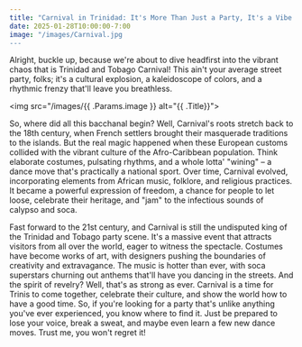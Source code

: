 ```yaml
---
title: "Carnival in Trinidad: It's More Than Just a Party, It's a Vibe! Get Ready to Buss a wine!"
date: 2025-01-28T10:00:00-7:00
image: "/images/Carnival.jpg
---
```



Alright, buckle up, because we're about to dive headfirst into the vibrant chaos that is Trinidad and Tobago Carnival! This ain't your average street party, folks; it's a cultural explosion, a kaleidoscope of colors, and a rhythmic frenzy that'll leave you breathless.

<img src="/images/{{ .Params.image }} alt="{{ .Title}}">

So, where did all this bacchanal begin? Well, Carnival's roots stretch back to the 18th century, when French settlers brought their masquerade traditions to the islands. But the real magic happened when these European customs collided with the vibrant culture of the Afro-Caribbean population. Think elaborate costumes, pulsating rhythms, and a whole lotta' "wining" – a dance move that's practically a national sport. Over time, Carnival evolved, incorporating elements from African music, folklore, and religious practices. It became a powerful expression of freedom, a chance for people to let loose, celebrate their heritage, and "jam" to the infectious sounds of calypso and soca.

Fast forward to the 21st century, and Carnival is still the undisputed king of the Trinidad and Tobago party scene. It's a massive event that attracts visitors from all over the world, eager to witness the spectacle. Costumes have become works of art, with designers pushing the boundaries of creativity and extravagance. The music is hotter than ever, with soca superstars churning out anthems that'll have you dancing in the streets. And the spirit of revelry? Well, that's as strong as ever. Carnival is a time for Trinis to come together, celebrate their culture, and show the world how to have a good time. So, if you're looking for a party that's unlike anything you've ever experienced, you know where to find it. Just be prepared to lose your voice, break a sweat, and maybe even learn a few new dance moves. Trust me, you won't regret it!